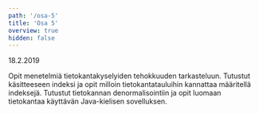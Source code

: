 ```yaml
---
path: '/osa-5'
title: 'Osa 5'
overview: true
hidden: false
---
```


<deadline>18.2.2019</deadline>

Opit menetelmiä tietokantakyselyiden tehokkuuden tarkasteluun. Tutustut käsitteeseen indeksi ja opit milloin tietokantatauluihin kannattaa määritellä indeksejä. Tutustut tietokannan denormalisointiin ja opit luomaan tietokantaa käyttävän Java-kielisen sovelluksen.



<please-login></please-login>

<pages-in-this-section></pages-in-this-section>


<ab-study id="self_evaluation_k19_tikape">

<only-for-ab-group group=1>

<exercises-in-this-section ignore-quiz-tags="group-2,group-3"></exercises-in-this-section>

</only-for-ab-group>

<only-for-ab-group group=2>

<exercises-in-this-section ignore-quiz-tags="group-1,group-3"></exercises-in-this-section>

</only-for-ab-group>

<only-for-ab-group group=3>

<exercises-in-this-section ignore-quiz-tags="group-1,group-2"></exercises-in-this-section>

</only-for-ab-group>

</ab-study>

